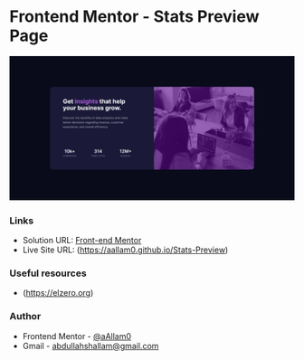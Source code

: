 # Frontend Mentor - Stats Preview Page

![](images/stats-preview.png)

### Links

- Solution URL: [Front-end Mentor](https://www.frontendmentor.io/solutions/responsive-card-using-css-flex-KPB_4l5Ya_)
- Live Site URL: (https://aallam0.github.io/Stats-Preview)

### Useful resources

- (https://elzero.org)

### Author

- Frontend Mentor - [@aAllam0](https://www.frontendmentor.io/profile/aAllam0)
- Gmail - abdullahshallam@gmail.com
